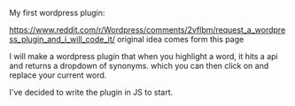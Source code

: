 My first wordpress plugin:

https://www.reddit.com/r/Wordpress/comments/2vflbm/request_a_wordpress_plugin_and_i_will_code_it/
original idea comes form this page

I will make a wordpress plugin that when you highlight a word, it hits a api and returns a dropdown of synonyms. which you can then click on and replace your current word.  

I've decided to write the plugin in JS to start.
